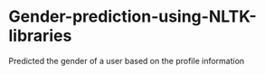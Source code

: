 # Gender-prediction-using-NLTK-libraries
Predicted the gender of a user based on the profile information
